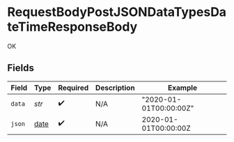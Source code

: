 # RequestBodyPostJSONDataTypesDateTimeResponseBody

OK


## Fields

| Field                                                                | Type                                                                 | Required                                                             | Description                                                          | Example                                                              |
| -------------------------------------------------------------------- | -------------------------------------------------------------------- | -------------------------------------------------------------------- | -------------------------------------------------------------------- | -------------------------------------------------------------------- |
| `data`                                                               | *str*                                                                | :heavy_check_mark:                                                   | N/A                                                                  | "2020-01-01T00:00:00Z"                                               |
| `json`                                                               | [date](https://docs.python.org/3/library/datetime.html#date-objects) | :heavy_check_mark:                                                   | N/A                                                                  | 2020-01-01T00:00:00Z                                                 |